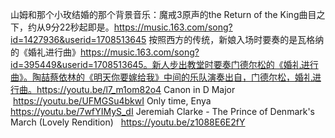 山姆和那个小玫结婚的那个背景音乐：魔戒3原声的the Return of the King曲目之下，约从9分22秒起即是。https://music.163.com/song?id=1427936&userid=1708513645
 按照西方的传统，新娘入场时要奏的是瓦格纳的《婚礼进行曲》https://music.163.com/song?id=395449&userid=1708513645。新人步出教堂时要奏门德尔松的《婚礼进行曲》。陶喆蔡依林的《明天你要嫁给我》中间的乐队演奏出自，门德尔松，婚礼进行曲。https://youtu.be/l7_m1om82o4
Canon in D Major    https://youtu.be/UFMGSu4bkwI
Only time, Enya     https://youtu.be/7wfYIMyS_dI
Jeremiah Clarke - The Prince of Denmark's March (Lovely Rendition)   https://youtu.be/z1088E6E2fY